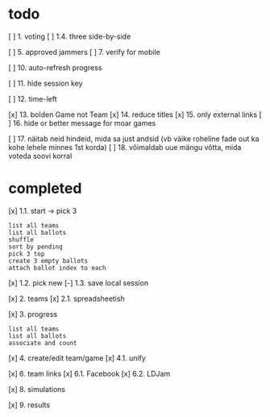 # todo
[ ] 1. voting
[ ] 1.4. three side-by-side

[ ] 5. approved jammers
[ ] 7. verify for mobile

[ ] 10. auto-refresh progress

[ ] 11. hide session key

[ ] 12. time-left

[x] 13. bolden Game not Team
[x] 14. reduce titles
[x] 15. only external links
[ ] 16. hide or better message for moar games

[ ] 17. näitab neid hindeid, mida sa just andsid (vb väike roheline fade out ka kohe lehele minnes 1st korda)
[ ] 18. võimaldab uue mängu võtta, mida voteda soovi korral

# completed

[x] 1.1. start -> pick 3

    list all teams
    list all ballots
    shuffle
    sort by pending
    pick 3 top
    create 3 empty ballots
    attach ballot index to each

[x] 1.2. pick new
[-] 1.3. save local session 

[x] 2. teams
[x] 2.1. spreadsheetish

[x] 3. progress

    list all teams
    list all ballots
    associate and count

[x] 4. create/edit team/game
[x] 4.1. unify

[x] 6. team links
[x] 6.1. Facebook
[x] 6.2. LDJam

[x] 8. simulations

[x] 9. results